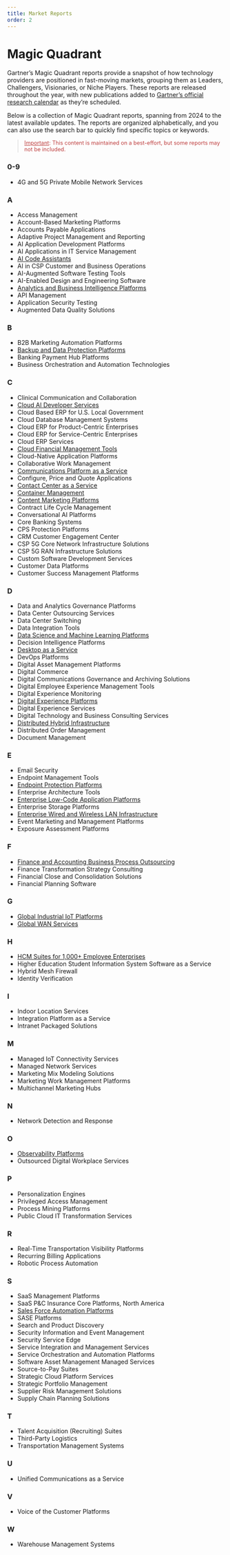 ```yaml
---
title: Market Reports
order: 2
---
```


# Magic Quadrant

Gartner’s Magic Quadrant reports provide a snapshot of how technology providers are positioned in fast-moving markets, grouping them as Leaders, Challengers, Visionaries, or Niche Players. These reports are released throughout the year, with new publications added to [Gartner’s official research calendar](https://www.gartner.com/en/research/magic-quadrant) as they’re scheduled.

Below is a collection of Magic Quadrant reports, spanning from 2024 to the latest available updates.
The reports are organized alphabetically, and you can also use the search bar to quickly find specific topics or keywords.

> <span style="color:#BF4040; font-size:0.9em; margin-top:10px;">
>  <u>Important</u>: This content is maintained on a best-effort, but some reports may not be included.
> </span>

### 0-9

- 4G and 5G Private Mobile Network Services

<h3>A</h3>

- Access Management
- Account-Based Marketing Platforms
- Accounts Payable Applications
- Adaptive Project Management and Reporting
- AI Application Development Platforms
- AI Applications in IT Service Management
- [AI Code Assistants](ai-code-assistants.md)
- AI in CSP Customer and Business Operations
- AI-Augmented Software Testing Tools
- AI-Enabled Design and Engineering Software
- [Analytics and Business Intelligence Platforms](analytics-and-business-intelligence-platforms.md)
- API Management
- Application Security Testing
- Augmented Data Quality Solutions

### B

- B2B Marketing Automation Platforms
- [Backup and Data Protection Platforms](backup-and-data-protection-platforms.md)
- Banking Payment Hub Platforms
- Business Orchestration and Automation Technologies

### C

- Clinical Communication and Collaboration
- [Cloud AI Developer Services](cloud-ai-developer-services.md)
- Cloud Based ERP for U.S. Local Government
- Cloud Database Management Systems
- Cloud ERP for Product-Centric Enterprises
- Cloud ERP for Service-Centric Enterprises
- Cloud ERP Services
- [Cloud Financial Management Tools](cloud-financial-management-tools.md)
- Cloud-Native Application Platforms
- Collaborative Work Management
- [Communications Platform as a Service](communications-platform-as-a-service.md)
- Configure, Price and Quote Applications
- [Contact Center as a Service](contact-center-as-a-service.md)
- [Container Management](container-management.md)
- [Content Marketing Platforms](content-marketing-platforms.md)
- Contract Life Cycle Management
- Conversational AI Platforms
- Core Banking Systems
- CPS Protection Platforms
- CRM Customer Engagement Center
- CSP 5G Core Network Infrastructure Solutions
- CSP 5G RAN Infrastructure Solutions
- Custom Software Development Services
- Customer Data Platforms
- Customer Success Management Platforms

### D

- Data and Analytics Governance Platforms
- Data Center Outsourcing Services
- Data Center Switching
- Data Integration Tools
- [Data Science and Machine Learning Platforms](data-science-and-machine-learning-platforms.md)
- Decision Intelligence Platforms
- [Desktop as a Service](desktop-as-a-service.md)
- DevOps Platforms
- Digital Asset Management Platforms
- Digital Commerce
- Digital Communications Governance and Archiving Solutions
- Digital Employee Experience Management Tools
- Digital Experience Monitoring
- [Digital Experience Platforms](digital-experience-platforms.md)
- Digital Experience Services
- Digital Technology and Business Consulting Services
- [Distributed Hybrid Infrastructure](distributed-hybrid-infrastructure.md)
- Distributed Order Management
- Document Management

### E

- Email Security
- Endpoint Management Tools
- [Endpoint Protection Platforms](endpoint-protection-platforms.md)
- Enterprise Architecture Tools
- [Enterprise Low-Code Application Platforms](enterprise-low-code-application-platforms.md)
- Enterprise Storage Platforms
- [Enterprise Wired and Wireless LAN Infrastructure](enterprise-wired-and-wireless-lan-infrastructure.md)
- Event Marketing and Management Platforms
- Exposure Assessment Platforms

### F

- [Finance and Accounting Business Process Outsourcing](finance-and-accounting-business-process-outsourcing.md)
- Finance Transformation Strategy Consulting
- Financial Close and Consolidation Solutions
- Financial Planning Software

### G

- [Global Industrial IoT Platforms](global-industrial-iot-platforms.md)
- [Global WAN Services](global-wan-services.md)

### H

- [HCM Suites for 1,000+ Employee Enterprises](hcm-suites-for-1,000+-employee-enterprises.md)
- Higher Education Student Information System Software as a Service
- Hybrid Mesh Firewall
- Identity Verification

### I

- Indoor Location Services
- Integration Platform as a Service
- Intranet Packaged Solutions

### M

- Managed IoT Connectivity Services
- Managed Network Services
- Marketing Mix Modeling Solutions
- Marketing Work Management Platforms
- Multichannel Marketing Hubs

### N

- Network Detection and Response

### O

- [Observability Platforms](observability-platforms.md)
- Outsourced Digital Workplace Services

### P

- Personalization Engines
- Privileged Access Management
- Process Mining Platforms
- Public Cloud IT Transformation Services

### R

- Real-Time Transportation Visibility Platforms
- Recurring Billing Applications
- Robotic Process Automation

### S

- SaaS Management Platforms
- SaaS P&C Insurance Core Platforms, North America
- [Sales Force Automation Platforms](sales-force-automation-platforms.md)
- SASE Platforms
- Search and Product Discovery
- Security Information and Event Management
- Security Service Edge
- Service Integration and Management Services
- Service Orchestration and Automation Platforms
- Software Asset Management Managed Services
- Source-to-Pay Suites
- Strategic Cloud Platform Services
- Strategic Portfolio Management
- Supplier Risk Management Solutions
- Supply Chain Planning Solutions

### T

- Talent Acquisition (Recruiting) Suites
- Third-Party Logistics
- Transportation Management Systems

### U

- Unified Communications as a Service

### V

- Voice of the Customer Platforms

### W

- Warehouse Management Systems
